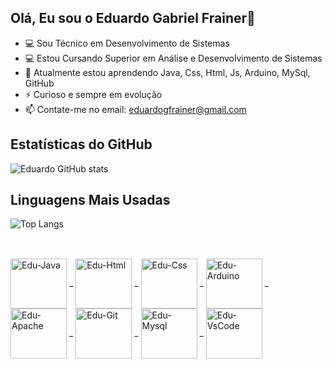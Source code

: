 ## Olá, Eu sou o Eduardo Gabriel Frainer👋

- 💻 Sou Técnico em Desenvolvimento de Sistemas
- 💻 Estou Cursando Superior em Análise e Desenvolvimento de Sistemas
- 🌱 Atualmente estou aprendendo Java, Css, Html, Js, Arduino, MySql, GitHub
- ⚡ Curioso e sempre em evolução
- 📫 Contate-me no email: eduardogfrainer@gmail.com

##

## Estatísticas do GitHub

![Eduardo GitHub stats](https://github-readme-stats.vercel.app/api?username=eduardo-gabriel-frainer&show_icons=true&theme=radical)

## Linguagens Mais Usadas

![Top Langs](https://github-readme-stats.vercel.app/api/top-langs/?username=eduardo-gabriel-frainer&layout=compact&theme=radical)


<link rel="stylesheet" type='text/css' href="https://cdn.jsdelivr.net/gh/devicons/devicon@latest/devicon.min.css" />

##

<div style="display: inline-block"> <br> 
  
  <img align="center" alt="Edu-Java" height="80" width="90" src="https://cdn.jsdelivr.net/gh/devicons/devicon@latest/icons/java/java-original-wordmark.svg"/>
  <spam>_</spam>
  <img align="center" alt="Edu-Html" height="80" width="90" src="https://cdn.jsdelivr.net/gh/devicons/devicon@latest/icons/html5/html5-original.svg" />
  <spam">_</spam>
  <img align="center" alt="Edu-Css" height="80" width="90" src="https://cdn.jsdelivr.net/gh/devicons/devicon@latest/icons/css3/css3-original.svg" />
  <spam>_</spam>
  <img align="center" alt="Edu-Arduino" height="80" width="90" src="https://cdn.jsdelivr.net/gh/devicons/devicon@latest/icons/arduino/arduino-original.svg" />
  <spam>_</spam>
  <img align="center" alt="Edu-Apache" height="80" width="90" src="https://cdn.jsdelivr.net/gh/devicons/devicon@latest/icons/apache/apache-original.svg" />
  <spam>_</spam>
  <img align="center" alt="Edu-Git" height="80" width="90" src="https://cdn.jsdelivr.net/gh/devicons/devicon@latest/icons/git/git-original.svg" />
  <spam>_</spam>
  <img align="center" alt="Edu-Mysql" height="80" width="90" src="https://cdn.jsdelivr.net/gh/devicons/devicon@latest/icons/mysql/mysql-original.svg" />
  <spam>_</spam>
  <img align="center" alt="Edu-VsCode" height="80" width="90" src="https://cdn.jsdelivr.net/gh/devicons/devicon@latest/icons/vscode/vscode-original.svg" />
  
</div>

##




